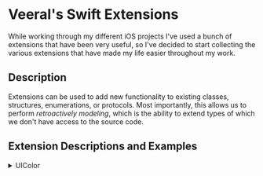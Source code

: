 # Veeral's Swift Extensions

While working through my different iOS projects I've used a bunch of extensions that have been very useful, so I've decided to start collecting the various extensions that have made my life easier throughout my work.



## Description

Extensions can be used to add new functionality to existing classes, structures, enumerations, or protocols. Most importantly, this allows us to perform *retroactively modeling*, which is the ability to extend types of which we don't have access to the source code.



## Extension Descriptions and Examples
        
<details>
  <summary>UIColor</summary>
  
### .random
  - **Description**: Property used to create a random color.
  
  - **Usage**:
  ```swift
  view.background = UIColor.random
  ```
### Hex Code Initialization
  - **Description**: Initialize a UIColor usinga hex code color. Append '0x' ahead of the color code.
  
  - **Usage**:
  ```swift
  let color: UIColor = UIColor(rgb: 0x3ffce)
  ```
</details>
